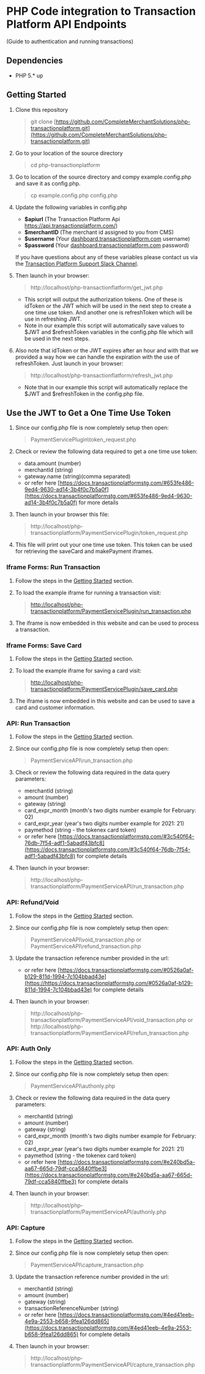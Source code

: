 # PHP Code integration to Transaction Platform API Endpoints
(Guide to authentication and running transactions)

## Dependencies
* PHP 5.* up

## Getting Started
1. Clone this repository
	> git clone [https://github.com/CompleteMerchantSolutions/php-transactionplatform.git](https://github.com/CompleteMerchantSolutions/php-transactionplatform.git)

2. Go to your location of the source directory
	> cd php-transactionplatform

3. Go to location of the source directory and compy example.config.php and save it as config.php.
	> cp example.config.php config.php

4. Update the following variables in config.php
	* **$apiurl** (The Transaction Platform Api https://api.transactionplatform.com/)
	* **$merchantID** (The merchant id assigned to you from CMS)
	* **$username** (Your [dashboard.transactionplatform.com](https://dashboard.transactionplatform.com/) username)
	* **$password** (Your [dashboard.transactionplatform.com](https://dashboard.transactionplatform.com/) password)

	If you have questions about any of these variables please contact us via the [Transaction Platform Support Slack Channel](https://transactionplatform.slack.com).

5. Then launch in your browser:
	> http://localhost/php-transactionflatform/get_jwt.php

	* This script will output the authorization tokens. One of these is idToken or the JWT which will be used in the next step to create a one time use token. And another one is refreshToken which will be use in refreshing JWT.
	* Note in our example this script will automatically save values to $JWT and $refreshToken variables in the config.php file which will be used in the next steps.

6. Also note that idToken or the JWT expires after an hour and with that we provided a way how we can handle the expiration with the use of refreshToken. Just launch in your browser:
	> http://localhost/php-transactionflatform/refresh_jwt.php

	* Note that in our example this script will automatically replace the $JWT and $refreshToken in the config.php file.

## Use the JWT to Get a One Time Use Token
1. Since our config.php file is now completely setup then open:
	> PaymentServicePlugin\token_request.php

2. Check or review the following data required to get a one time use token: 
	* data.amount (number)
	* merchantId (string)
	* gateway.name (string)(comma separated)
	* or refer here [https://docs.transactionplatformstg.com/#653fe486-9ed4-9630-ad14-3b4f0c7b5a0f](https://docs.transactionplatformstg.com/#653fe486-9ed4-9630-ad14-3b4f0c7b5a0f) for more details

3. Then launch in your browser this file:
	> http://localhost/php-transactionplatform/PaymentServicePlugin/token_request.php

4. This file will print out your one time use token. This token can be used for retrieving the saveCard and makePayment iframes.

### Iframe Forms: Run Transaction
1. Follow the steps in the [Getting Started](#getting-started) section.

2. To load the example iframe for running a transaction visit:  
 	> [http://localhost/php-transactionplatform/PaymentServicePlugin/run_transaction.php](http://localhost/php-transactionplatform/PaymentServicePlugin/run_transaction.php)

3. The iframe is now embedded in this website and can be used to process a transaction.

### Iframe Forms: Save Card
1. Follow the steps in the [Getting Started](#getting-started) section.

2. To load the example iframe for saving a card visit:  
 	> [http://localhost/php-transactionplatform/PaymentServicePlugin/save_card.php](http://localhost/php-transactionplatform/PaymentServicePlugin/save_card.php)

3. The iframe is now embedded in this website and can be used to save a card and customer information.

### API: Run Transaction
1. Follow the steps in the [Getting Started](#getting-started) section.

2. Since our config.php file is now completely setup then open:
	> PaymentServiceAPI\run_transaction.php

3. Check or review the following data required in the data query parameters: 
	* merchantId (string)
	* amount (number) 
	* gateway (string)
	* card_expr_month (month's two digits number example for February: 02)
	* card_expr_year  (year's two digits number example for 2021: 21)
	* paymethod (string - the tokenex card token)
	* or refer here [https://docs.transactionplatformstg.com/#3c540f64-76db-7f54-adf1-5abadf43bfc8](https://docs.transactionplatformstg.com/#3c540f64-76db-7f54-adf1-5abadf43bfc8) for complete details

4. Then launch in your browser:
	> http://localhost/php-transactionplatform/PaymentServiceAPI/run_transaction.php

### API: Refund/Void
1. Follow the steps in the [Getting Started](#getting-started) section.

2. Since our config.php file is now completely setup then open:
	> PaymentServiceAPI\void_transaction.php or 
	> PaymentServiceAPI\refund_transaction.php

3. Update the transaction reference number provided in the url: 
	* or refer here [https://docs.transactionplatformstg.com/#0526a0af-b129-811d-1994-7c104bbad43e](https://https://docs.transactionplatformstg.com/#0526a0af-b129-811d-1994-7c104bbad43e) for complete details

4. Then launch in your browser:
	> http://localhost/php-transactionplatform/PaymentServiceAPI/void_transaction.php or
	> http://localhost/php-transactionplatform/PaymentServiceAPI/refun_transaction.php

### API: Auth Only
1. Follow the steps in the [Getting Started](#getting-started) section.

2. Since our config.php file is now completely setup then open:
	> PaymentServiceAPI\authonly.php

3. Check or review the following data required in the data query parameters: 
	* merchantId (string)
	* amount (number) 
	* gateway (string)
	* card_expr_month (month's two digits number example for February: 02)
	* card_expr_year  (year's two digits number example for 2021: 21)
	* paymethod (string - the tokenex card token)
	* or refer here [https://docs.transactionplatformstg.com/#e240bd5a-aa67-665d-79df-cca5840ffbe3](https://docs.transactionplatformstg.com/#e240bd5a-aa67-665d-79df-cca5840ffbe3) for complete details

4. Then launch in your browser:
	> http://localhost/php-transactionplatform/PaymentServiceAPI/authonly.php

### API: Capture
1. Follow the steps in the [Getting Started](#getting-started) section.

2. Since our config.php file is now completely setup then open:
	> PaymentServiceAPI\capture_transaction.php

3. Update the transaction reference number provided in the url: 
	* merchantId (string)
	* amount (number) 
	* gateway (string)
	* transactionReferenceNumber (string)
	* or refer here [https://docs.transactionplatformstg.com/#4ed41eeb-4e9a-2553-b658-9fea126dd865](https://docs.transactionplatformstg.com/#4ed41eeb-4e9a-2553-b658-9fea126dd865) for complete details

4. Then launch in your browser:
	> http://localhost/php-transactionplatform/PaymentServiceAPI/capture_transaction.php
